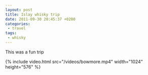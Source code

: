 ```yaml
---
layout: post
title: Islay whisky trip
date: 2011-09-30 20:45:37 +0200
categories:
 - travel
tags:
 - whisky
---
```


This was a fun trip

{% include video.html src="/videos/bowmore.mp4" width="1024" height="576" %}
